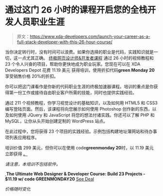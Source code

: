 # 通过这门 26 小时的课程开启您的全栈开发人员职业生涯

> 原文：<https://www.xda-developers.com/launch-your-career-as-a-full-stack-developer-with-this-26-hour-course/>

当你决定转行时，没有时间可以浪费。如果你选择的职业是代码，实践知识就是一切，这一点尤其正确。 [终极网页设计师&开发者课程](https://depot.xda-developers.com/sales/the-ultimate-web-designer-developer-course-build-23-projects?utm_source=xda-developers.com&utm_medium=referral&utm_campaign=the-ultimate-web-designer-developer-course-build-23-projects&utm_term=scsf-357581&utm_content=a0x1P000004N1t1&scsonar=1) 通过 26 小时的视频教程和 23 个令人兴奋的项目，帮助你更快地成为职业玩家。您现在可以在 XDA Developers Depot 花费 11.19 美元 获得培训，使用折扣代码**green Monday 20**享受销售价格 20%的折扣。

你可以把这门课看作是你新的代码职业生涯的终极加速器课程。培训的重点是你获得第一份工作或接待自由职业客户所需的技能，同时也提供实践经验。

通过 211 个视频教程，你学习视觉设计的基础知识，以及如何用 HTML5 和 CSS3 编写登陆页面。然后，该课程将向您展示如何使用 Photoshop 创作新的东西，以及如何使用 JQuery 和 JavaScript 将您的想法付诸实践。你还可以了解 PHP 和 MySQL，让你从头开始创建定制的 WordPress 站点。

在此过程中，您将获得 23 个项目的实践经验。示例包括构建地址簿网站和待办事项列表应用程序。

培训价值 299 美元，但你可以在使用 code**greenmonday 20**时，以 11.19 美元 立即获得 [。](https://depot.xda-developers.com/sales/the-ultimate-web-designer-developer-course-build-23-projects?utm_source=xda-developers.com&utm_medium=referral&utm_campaign=the-ultimate-web-designer-developer-course-build-23-projects&utm_term=scsf-357581&utm_content=a0x1P000004N1t1&scsonar=1)

*请注意，本培训不包括软件。*

[ ](https://depot.xda-developers.com/sales/the-ultimate-web-designer-developer-course-build-23-projects?utm_source=xda-developers.com&utm_medium=referral-cta&utm_campaign=the-ultimate-web-designer-developer-course-build-23-projects&utm_term=scsf-357581&utm_content=a0x1P000004N1t1&scsonar=1)**The Ultimate Web Designer & Developer Course: Build 23 Projects - $11.19 w/ code GREENMONDAY20** [See Deal](https://depot.xda-developers.com/sales/the-ultimate-web-designer-developer-course-build-23-projects?utm_source=xda-developers.com&utm_medium=referral-cta&utm_campaign=the-ultimate-web-designer-developer-course-build-23-projects&utm_term=scsf-357581&utm_content=a0x1P000004N1t1&scsonar=1)

*价格随时变化*